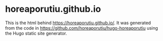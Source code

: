 # horeaporutiu.github.io

This is the html behind https://horeaporutiu.github.io/. It was generated from the code in https://github.com/horeaporutiu/hugo-horeaporutiu using the Hugo static site generator.
